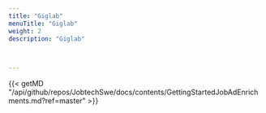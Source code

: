 ```yaml
---
title: "Giglab"
menuTitle: "Giglab"
weight: 2
description: "Giglab"


  
---
```



{{< getMD "/api/github/repos/JobtechSwe/docs/contents/GettingStartedJobAdEnrichments.md?ref=master" >}}

